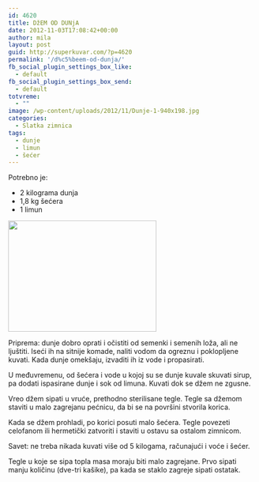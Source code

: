 ```yaml
---
id: 4620
title: DžEM OD DUNjA
date: 2012-11-03T17:08:42+00:00
author: mila
layout: post
guid: http://superkuvar.com/?p=4620
permalink: '/d%c5%beem-od-dunja/'
fb_social_plugin_settings_box_like:
  - default
fb_social_plugin_settings_box_send:
  - default
totvreme:
  - ""
image: /wp-content/uploads/2012/11/Dunje-1-940x198.jpg
categories:
  - Slatka zimnica
tags:
  - dunje
  - limun
  - šećer
---
```

Potrebno je:

  * 2 kilograma dunja
  * 1,8 kg šećera
  * 1 limun

<img class="alignnone size-medium wp-image-4621" title="Dunje (1)" src="//superkuvar.com/wp-content/uploads/2012/11/Dunje-1-300x225.jpg" alt="" width="300" height="225" /> 

Priprema: dunje dobro oprati i očistiti od semenki i semenih loža, ali ne ljuštiti. Iseći ih na sitnije komade, naliti vodom da ogreznu i poklopljene kuvati. Kada dunje omekšaju, izvaditi ih iz vode i propasirati.

U međuvremenu, od šećera i vode u kojoj su se dunje kuvale skuvati sirup, pa dodati ispasirane dunje i sok od limuna. Kuvati dok se džem ne zgusne.

Vreo džem sipati u vruće, prethodno sterilisane tegle. Tegle sa džemom staviti u malo zagrejanu pećnicu, da bi se na površini stvorila korica.

Kada se džem prohladi, po korici posuti malo šećera. Tegle povezeti celofanom ili hermetički zatvoriti i staviti u ostavu sa ostalom zimnicom.

Savet: ne treba nikada kuvati više od 5 kilogama, računajući i voće i šećer.

Tegle u koje se sipa topla masa moraju biti malo zagrejane. Prvo sipati manju količinu (dve-tri kašike), pa kada se staklo zagreje sipati ostatak.
